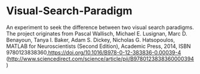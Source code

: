 # Visual-Search-Paradigm
An experiment to seek the difference between two visual search paradigms.
The project originates from Pascal Wallisch, Michael E. Lusignan, Marc D. Benayoun, Tanya I. Baker, Adam S. Dickey, Nicholas G. Hatsopoulos, MATLAB for Neuroscientists (Second Edition), Academic Press, 2014, ISBN 9780123838360,https://doi.org/10.1016/B978-0-12-383836-0.00039-4 (http://www.sciencedirect.com/science/article/pii/B9780123838360000394)

